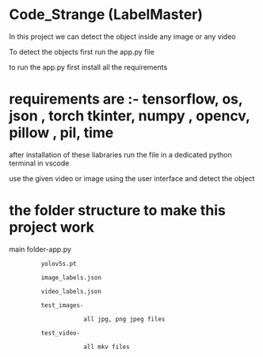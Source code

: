 ﻿# Code_Strange (LabelMaster)

 In this project we can detect the object inside any image or any video
 
To detect the objects first run the app.py file 

to run the app.py first install all the requirements

# requirements are :- tensorflow, os, json , torch tkinter, numpy , opencv, pillow , pil, time

after installation of these liabraries run the file in a dedicated python terminal in vscode

use the given video or image using the user interface and detect the object

# the folder structure to make this project work
 main folder-app.py
 
             yolov5s.pt
             
             image_labels.json
             
             video_labels.json
             
             test_images-
             
                         all jpg, png jpeg files
                         
             test_video-
             
                         all mkv files



